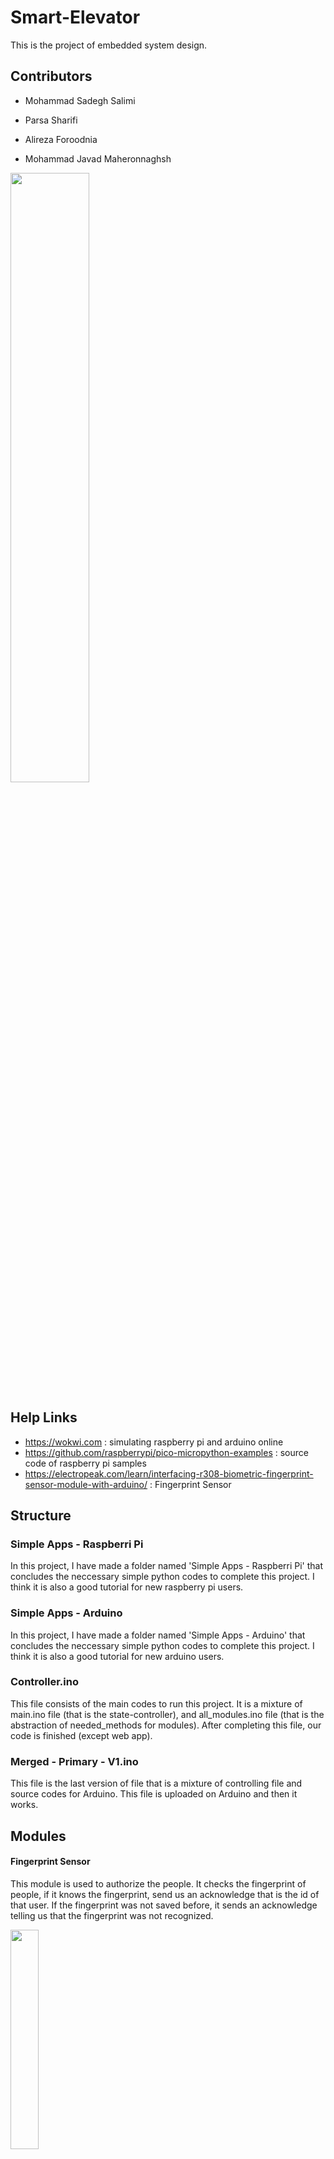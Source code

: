 # Smart-Elevator
This is the project of embedded system design.

## Contributors
* Mohammad Sadegh Salimi

* Parsa Sharifi

* Alireza Foroodnia

* Mohammad Javad Maheronnaghsh

<img src="https://user-images.githubusercontent.com/45296858/217477922-8b27599c-1a28-4232-8c24-69ef5d07f824.jpg" width=50% height=50%>

## Help Links
* https://wokwi.com : simulating raspberry pi and arduino online
* https://github.com/raspberrypi/pico-micropython-examples : source code of raspberry pi samples
* https://electropeak.com/learn/interfacing-r308-biometric-fingerprint-sensor-module-with-arduino/ : Fingerprint Sensor


## Structure
### Simple Apps - Raspberri Pi
In this project, I have made a folder named 'Simple Apps - Raspberri Pi' that concludes the neccessary simple python codes to complete this project. I think it is also a good tutorial for new raspberry pi users.
### Simple Apps - Arduino
In this project, I have made a folder named 'Simple Apps - Arduino' that concludes the neccessary simple python codes to complete this project. I think it is also a good tutorial for new arduino users.

### Controller.ino
This file consists of the main codes to run this project.
It is a mixture of main.ino file (that is the state-controller), and all_modules.ino file (that is the abstraction of needed_methods for modules).
After completing this file, our code is finished (except web app).
### Merged - Primary - V1.ino
This file is the last version of file that is a mixture of controlling file and source codes for Arduino.
This file is uploaded on Arduino and then it works.
## Modules
#### Fingerprint Sensor
This module is used to authorize the people. It checks the fingerprint of people, if it knows the fingerprint, send us an acknowledge that is the id of that user.
If the fingerprint was not saved before, it sends an acknowledge telling us that the fingerprint was not recognized.

<img src="https://user-images.githubusercontent.com/45296858/217478372-8adc5ea0-1d8f-4928-a03e-d4bc0f9e1ac1.png" width=30% height=30%>

Source of image: https://www.adafruit.com/product/751

#### Keypad
It is 4*4 keypad. We can give it a hashtable that maps each of these 16 keys to 16 characters. we can define this hashtable by ourselves.

<img src="https://user-images.githubusercontent.com/45296858/217478588-8498bac6-fb8d-4a8e-a02d-d0b4d387f405.png" width=40% height=40%>

Source of image: https://lastminuteengineers.com/arduino-keypad-tutorial/

#### Light Sensor
This is a module for detecting light intensity, but unfortunately it broke down in our project due to connecting GND and VDD in reversly.

<img src="https://user-images.githubusercontent.com/45296858/217478976-71c68fd4-8bdd-4cb2-ac1d-1fcb6a42fabd.png" width=30% height=30%>

Source of image: https://www.walmart.ca/en/ip/Light-Intensity-Detection-Sensor-Photoresistor-Module-4-Pin-for-Arduino-UNO/PRD0ZRILHDNCH9E

#### Buzzer
It is a very simple module to create sound. We can define the frequency of sound in our code.

<img src="https://user-images.githubusercontent.com/45296858/217479132-093f2ea9-34f3-4c50-ab2e-949b1146effa.png" width=30% height=30%>

Source of image: https://www.ebay.co.uk/itm/253395042040

#### Arduino Board
This is a microcontroller that has two main functions named "setup" and "loop".
Working with arduino is very easy. It runs setup function once and loop function infinitely.
We can add arbitrary functions due to our needs. We run it by Arduino IDE.

<img src="https://user-images.githubusercontent.com/45296858/217478051-d2655123-8b18-464d-a9cc-105235340ade.png" width=30% height=30%>

Source of image: https://www.flickr.com/photos/sparkfun/8406865680/

#### Distance Sensor
It it used to tell use the distance of nearest thing to this sensor.
It works in a way that sends a ultra-sound using one of its circular parts and waits until receives that sent wave.
Then calculates the time between sending and receiving. Then we can calculate the distance using the wave speed.

<img src="https://user-images.githubusercontent.com/45296858/217479401-20f543a8-d151-4644-b4ec-f8fb301d742c.png" width=40% height=40%>

Source of image: https://howtomechatronics.com/tutorials/arduino/ultrasonic-sensor-hc-sr04/

## Web Progressive App
You can find simple version of web page here:
* https://smsadegh19.github.io/SmartElevatorApp/

<img src="https://user-images.githubusercontent.com/45296858/217479479-16daef3a-922c-4d92-b430-bcf01edecf35.jpg" width=30% height=30%>
<img src="https://user-images.githubusercontent.com/45296858/217479515-cddb7545-be07-46a3-b200-33773f24d426.jpg" width=30% height=30%>

## Bluetooth Serial Terminal
<img src="https://user-images.githubusercontent.com/45296858/217479696-9e240e6d-fb73-463a-970b-4f19813a46bd.jpg" width=30% height=30%>
<img src="https://user-images.githubusercontent.com/45296858/217479719-5d1fb895-9280-454d-b35b-145f26c6b596.jpg" width=30% height=30%>

## How to use
To get benefits of this project:
* Connect the hardware modules like the attached help (info) and photoes to this project.
* Plugin (connect) Arduino Board to your pc / laptop.
* Download Arduino IDE (according to your system configs) from https://www.arduino.cc/en/donate/
* Copy and paste code in Controller.ino to Arduino IDE
* Verify and Upload code to the connected Arduino Board (Install "Keypad from Stan..." and "Arduino Uno" if needed).
* Open Serial Console and try using it.


## Completing Notes
* We used Fingerprint Sensor instead of mobile app.
* We wanted to use Light Sensor instead of CO Detection Sensor, but unfortunately it damaged.
* We want to use Bluetooth Sensor for additional score, to show a UI/UX for our elevator.
* We have made a Web Application for the previous task.
* We have used Arduino instead of Raspberry Pi. The reasons are:

  * Arduino gives us a better sense of working with a hardware material.
  * Raspberry Pi needs more initial configurations, and needs monitor for the first time use.
  * Compiling codes in Arduino is much more easier.

## Youtube video
Here you can see the video result of the project:
* https://www.youtube.com/watch?v=x7aLONpJMVo

[![Youtube Video](https://img.youtube.com/vi/x7aLONpJMVo/0.jpg)](https://www.youtube.com/watch?v=x7aLONpJMVo)


## TODO
 * Some wires and a battery for remote controller. [x]
 * How to work with bluetooth or wifi module. -> [x]
 * How to work with rellay and remote modules. -> [x]
 * Connect mobile to bluetooth module for web application. -> [x] Web application is created by it is not connected to our modules.
 * Complete code for connceting fingerprint module. -> [x]
 * Report -> Deadline: Bahman 18th -> [x]

## Oprional Scores
